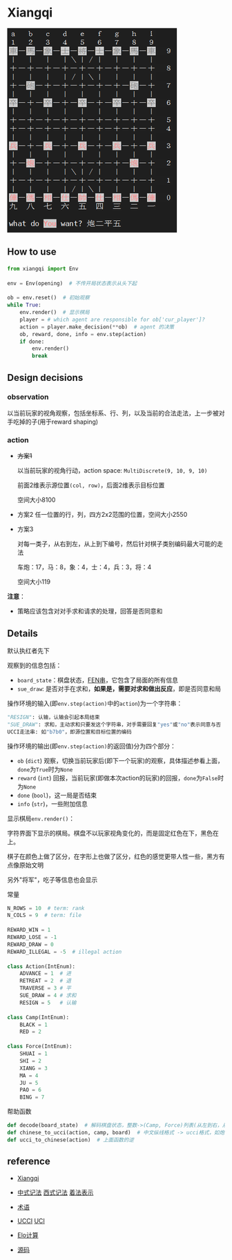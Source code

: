 # Xiangqi



![env.render](./env.render.png)



## How to use

```python
from xiangqi import Env

env = Env(opening)  # 不传开局状态表示从头下起

ob = env.reset()  # 初始观察
while True:
    env.render()  # 显示棋局
    player = # which agent are responsible for ob['cur_player']?
    action = player.make_decision(**ob)  # agent 的决策
    ob, reward, done, info = env.step(action)
    if done:
        env.render()
        break
```



## Design decisions

### observation

以当前玩家的视角观察，包括坐标系、行、列，以及当前的合法走法，上一步被对手吃掉的子(用于reward shaping)



### action

* ~~方案1~~

  以当前玩家的视角行动，action space: `MultiDiscrete(9, 10, 9, 10)`

  前面2维表示源位置`(col, row)`，后面2维表示目标位置

  空间大小8100

* 方案2
  任一位置的行，列，四方2x2范围的位置，空间大小2550

* 方案3

  对每一类子，从右到左，从上到下编号，然后针对棋子类别编码最大可能的走法

  车炮：17，马：8，象：4，士：4，兵：3，将：4

  空间大小119

**注意**：

* 策略应该包含对对手求和请求的处理，回答是否同意和





## Details

默认执红者先下

观察到的信息包括：

* `board_state`：棋盘状态，[FEN串](https://www.xqbase.com/protocol/cchess_fen.htm)，它包含了局面的所有信息
* `sue_draw`: 是否对手在求和，**如果是，需要对求和做出反应**，即是否同意和局



操作环境的输入(即`env.step(action)`中的`action`)为一个字符串：

```python
"RESIGN": 认输，认输会引起本局结束
"SUE_DRAW": 求和，主动求和只要发这个字符串，对手需要回复"yes"或"no"表示同意与否
UCCI走法串: 如"b7b0"，即源位置和目标位置的编码

```

操作环境的输出(即`env.step(action)`的返回值)分为四个部分：

* `ob` (`dict`) 观察，切换当前玩家后(即下一个玩家)的观察，具体描述参看上面，`done`为`True`时为`None`
* `reward` (`int`) 回报，当前玩家(即做本次action的玩家)的回报，`done`为`False`时为`None`
* `done` (`bool`)，这一局是否结束
* `info` (`str`)，一些附加信息



显示棋局`env.render()`：

字符界面下显示的棋局。棋盘不以玩家视角变化的，而是固定红色在下，黑色在上。

棋子在颜色上做了区分，在字形上也做了区分，红色的感觉更带人性一些，黑方有点像原始文明

另外"将军"，吃子等信息也会显示



常量

```python
N_ROWS = 10  # term: rank
N_COLS = 9  # term: file

REWARD_WIN = 1
REWARD_LOSE = -1
REWARD_DRAW = 0
REWARD_ILLEGAL = -5  # illegal action

class Action(IntEnum):
    ADVANCE = 1  # 进
    RETREAT = 2  # 退
    TRAVERSE = 3 # 平
    SUE_DRAW = 4 # 求和
    RESIGN = 5   # 认输

class Camp(IntEnum):
    BLACK = 1
    RED = 2

class Force(IntEnum):
    SHUAI = 1
    SHI = 2
    XIANG = 3
    MA = 4
    JU = 5
    PAO = 6
    BING = 7
```

帮助函数

```python
def decode(board_state)  # 解码棋盘状态，整数->(Camp, Force)列表(从左到右，从上到下)
def chinese_to_ucci(action, camp, board)  # 中文纵线格式 -> ucci格式，如炮二平五->h7e7
def ucci_to_chinese(action)  # 上面函数的逆
```



## reference

* [Xiangqi](https://en.wikipedia.org/wiki/Xiangqi)

* [中式记法](https://zh.wikipedia.org/wiki/%E8%B1%A1%E6%A3%8B) [西式记法](http://wxf.ca/xq/computer/wxf_notation.html) [着法表示](https://www.xqbase.com/protocol/cchess_move.htm)

* [术语](http://wxf.ca/xq/computer/XIANGQI_TERMS_IN_ENGLISH.pdf)

* [UCCI](https://www.xqbase.com/protocol/cchess_ucci.htm) [UCI](https://gist.github.com/aliostad/f4470274f39d29b788c1b09519e67372)

* [Elo计算](https://www.xqbase.com/protocol/elostat.htm)

* [源码](https://github.com/Zeta36/chess-alpha-zero.git)

  

